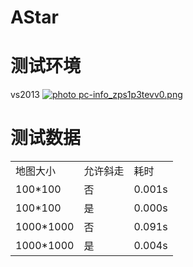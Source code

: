 # AStar

# 测试环境
vs2013
<a href="http://s796.photobucket.com/user/zhangpanyi/media/Link/pc-info_zps1p3tevv0.png.html" target="_blank"><img src="http://i796.photobucket.com/albums/yy247/zhangpanyi/Link/pc-info_zps1p3tevv0.png" border="0" alt=" photo pc-info_zps1p3tevv0.png"/></a>

测试数据
===================================
<table>

<tr>
<td>地图大小</td>
<td>允许斜走</td>
<td>耗时</td>
</tr>

<tr>
<td>100*100</td>
<td>否</td>
<td>0.001s</td>
</tr>

<tr>
<td>100*100</td>
<td>是</td>
<td>0.000s</td>
</tr>

<tr>
<td>1000*1000</td>
<td>否</td>
<td>0.091s</td>
</tr>

<tr>
<td>1000*1000</td>
<td>是</td>
<td>0.004s</td>
</tr>

</table>

